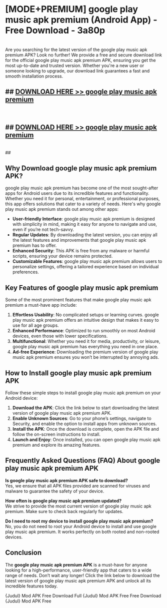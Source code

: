 # [MODE+PREMIUM] google play music apk premium (Android App) - Free Download - 3a80p <br>
<br>
Are you searching for the latest version of the google play music apk premium APK? Look no further! We provide a free and secure download link for the official google play music apk premium APK, ensuring you get the most up-to-date and trusted version. Whether you're a new user or someone looking to upgrade, our download link guarantees a fast and smooth installation process.


## ##  [DOWNLOAD HERE >> google play music apk premium](http://freeplayer.one?title=google_play_music_apk_premium&ref=A)
  <br>

##  ## [DOWNLOAD HERE >> google play music apk premium](http://freeplayer.one?title=google_play_music_apk_premium&ref=A)
  <br>
  ##



## Why Download google play music apk premium APK?

google play music apk premium has become one of the most sought-after apps for Android users due to its incredible features and functionality. Whether you need it for personal, entertainment, or professional purposes, this app offers solutions that cater to a variety of needs. Here's why google play music apk premium stands out among other apps:

- **User-friendly Interface**: google play music apk premium is designed with simplicity in mind, making it easy for anyone to navigate and use, even if you’re not tech-savvy.
- **Regular Updates**: By downloading the latest version, you can enjoy all the latest features and improvements that google play music apk premium has to offer.
- **Enhanced Security**: This APK is free from any malware or harmful scripts, ensuring your device remains protected.
- **Customizable Features**: google play music apk premium allows users to personalize settings, offering a tailored experience based on individual preferences.

## Key Features of google play music apk premium

Some of the most prominent features that make google play music apk premium a must-have app include:

1. **Effortless Usability**: No complicated setups or learning curves. google play music apk premium offers an intuitive design that makes it easy to use for all age groups.
2. **Enhanced Performance**: Optimized to run smoothly on most Android devices, even those with lower specifications.
3. **Multifunctional**: Whether you need it for media, productivity, or leisure, google play music apk premium has everything you need in one place.
4. **Ad-free Experience**: Downloading the premium version of google play music apk premium ensures you won’t be interrupted by annoying ads.

## How to Install google play music apk premium APK

Follow these simple steps to install google play music apk premium on your Android device:

1. **Download the APK**: Click the link below to start downloading the latest version of google play music apk premium APK.
2. **Enable Unknown Sources**: Go to your phone’s settings, navigate to Security, and enable the option to install apps from unknown sources.
3. **Install the APK**: Once the download is complete, open the APK file and follow the on-screen instructions to install.
4. **Launch and Enjoy**: Once installed, you can open google play music apk premium and explore its amazing features.

## Frequently Asked Questions (FAQ) About google play music apk premium APK

**Is google play music apk premium APK safe to download?**  
Yes, we ensure that all APK files provided are scanned for viruses and malware to guarantee the safety of your device.

**How often is google play music apk premium updated?**  
We strive to provide the most current version of google play music apk premium. Make sure to check back regularly for updates.

**Do I need to root my device to install google play music apk premium?**  
No, you do not need to root your Android device to install and use google play music apk premium. It works perfectly on both rooted and non-rooted devices.

## Conclusion

The **google play music apk premium APK** is a must-have for anyone looking for a high-performance, user-friendly app that caters to a wide range of needs. Don’t wait any longer! Click the link below to download the latest version of google play music apk premium APK and unlock all its incredible features today.

{Judul} Mod APK Free
Download Full {Judul} Mod APK Free
Free Download {Judul} Mod APK Free

